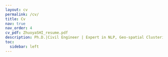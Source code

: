 ```yaml
---
layout: cv
permalink: /cv/
title: Cv
nav: true
nav_order: 4
cv_pdf: ZhuoyaSHI_resume.pdf
description: Ph.D.|Civil Engineer | Expert in NLP, Geo-spatial Clustering, and Data-Driven Solutions for Urban Façade Safety | NYU Alum
toc:
  sidebar: left
---
```

